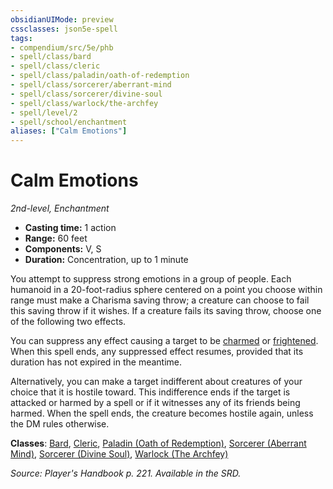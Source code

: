 ```yaml
---
obsidianUIMode: preview
cssclasses: json5e-spell
tags:
- compendium/src/5e/phb
- spell/class/bard
- spell/class/cleric
- spell/class/paladin/oath-of-redemption
- spell/class/sorcerer/aberrant-mind
- spell/class/sorcerer/divine-soul
- spell/class/warlock/the-archfey
- spell/level/2
- spell/school/enchantment
aliases: ["Calm Emotions"]
---
```

# Calm Emotions
*2nd-level, Enchantment*  

- **Casting time:** 1 action
- **Range:** 60 feet
- **Components:** V, S
- **Duration:** Concentration, up to 1 minute

You attempt to suppress strong emotions in a group of people. Each humanoid in a 20-foot-radius sphere centered on a point you choose within range must make a Charisma saving throw; a creature can choose to fail this saving throw if it wishes. If a creature fails its saving throw, choose one of the following two effects.

You can suppress any effect causing a target to be [charmed](5E2014官方资源/规则/conditions.md#charmed) or [frightened](5E2014官方资源/规则/conditions.md#frightened). When this spell ends, any suppressed effect resumes, provided that its duration has not expired in the meantime.

Alternatively, you can make a target indifferent about creatures of your choice that it is hostile toward. This indifference ends if the target is attacked or harmed by a spell or if it witnesses any of its friends being harmed. When the spell ends, the creature becomes hostile again, unless the DM rules otherwise.

**Classes**: [Bard](5E2014官方资源/classes/bard.md), [Cleric](5E2014官方资源/classes/cleric.md), [Paladin (Oath of Redemption)](5E2014官方资源/classes/paladin-oath-of-redemption-xge.md), [Sorcerer (Aberrant Mind)](5E2014官方资源/classes/sorcerer-aberrant-mind-tce.md), [Sorcerer (Divine Soul)](5E2014官方资源/classes/sorcerer-divine-soul-xge.md), [Warlock (The Archfey)](5E2014官方资源/classes/warlock-the-archfey.md)

*Source: Player's Handbook p. 221. Available in the SRD.*